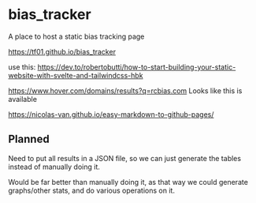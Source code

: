 # bias_tracker
A place to host a static bias tracking page

https://tf01.github.io/bias_tracker

use this: https://dev.to/robertobutti/how-to-start-building-your-static-website-with-svelte-and-tailwindcss-hbk

https://www.hover.com/domains/results?q=rcbias.com
Looks like this is available

https://nicolas-van.github.io/easy-markdown-to-github-pages/

## Planned
Need to put all results in a JSON file, so we can just generate the tables instead of manually doing it.

Would be far better than manually doing it, as that way we could generate graphs/other stats, and do various operations on it.
